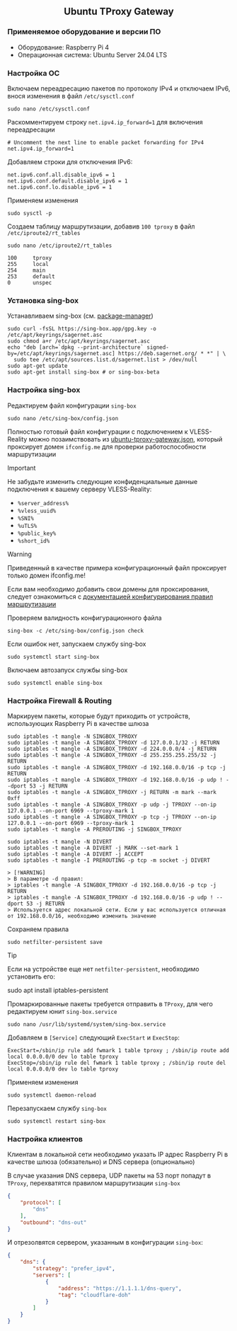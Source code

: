 <h2 align="center">Ubuntu TProxy Gateway</h2>

### Применяемое оборудование и версии ПО
- Оборудование: Raspberry Pi 4
- Операционная система: Ubuntu Server 24.04 LTS

### Настройка ОС
Включаем переадресацию пакетов по протоколу IPv4 и отключаем IPv6, внося изменения в файл `/etc/sysctl.conf` 
```shell
sudo nano /etc/sysctl.conf
```
Раскомментируем строку `net.ipv4.ip_forward=1` для включения переадресации 
```text
# Uncomment the next line to enable packet forwarding for IPv4
net.ipv4.ip_forward=1
```
Добавляем строки для отключения IPv6:
```shell
net.ipv6.conf.all.disable_ipv6 = 1
net.ipv6.conf.default.disable_ipv6 = 1
net.ipv6.conf.lo.disable_ipv6 = 1
```
Применяем изменения
```shell
sudo sysctl -p
```
Создаем таблицу маршрутизации, добавив `100 tproxy` в файл `/etc/iproute2/rt_tables`
```shell
sudo nano /etc/iproute2/rt_tables
```
```text
100     tproxy
255     local
254     main
253     default
0       unspec
```

### Установка sing-box
Устанавливаем sing-box (см. [package-manager](https://sing-box.sagernet.org/installation/package-manager/))
```shell
sudo curl -fsSL https://sing-box.app/gpg.key -o /etc/apt/keyrings/sagernet.asc
sudo chmod a+r /etc/apt/keyrings/sagernet.asc
echo "deb [arch=`dpkg --print-architecture` signed-by=/etc/apt/keyrings/sagernet.asc] https://deb.sagernet.org/ * *" | \
  sudo tee /etc/apt/sources.list.d/sagernet.list > /dev/null
sudo apt-get update
sudo apt-get install sing-box # or sing-box-beta
```

### Настройка sing-box
Редактируем файл конфигурации `sing-box` 
```shell
sudo nano /etc/sing-box/config.json
```
Полностью готовый файл конфигурации с подключением к VLESS-Reality можно позаимствовать из [ubuntu-tproxy-gateway.json](configs/ubuntu-tproxy-gateway.json), который проксирует домен `ifconfig.me` для проверки работоспособности маршрутизации
> [!IMPORTANT]
> Не забудьте изменить следующие конфиденциальные данные подключения к вашему серверу VLESS-Reality:
> - `%server_address%`
> - `%vless_uuid%`
> - `%SNI%`
> - `%uTLS%`
> - `%public_key%`
> - `%short_id%`

> [!WARNING]
> Приведенный в качестве примера конфигурационный файл проксирует только домен ifconfig.me!
> 
> Если вам необходимо добавить свои домены для проксирования, следует ознакомиться с [документацией конфигурирования правил маршрутизации](https://sing-box.sagernet.org/configuration/route/rule/)

Проверяем валидность конфигурационного файла
```shell
sing-box -c /etc/sing-box/config.json check
```
Если ошибок нет, запускаем службу sing-box
```shell
sudo systemctl start sing-box
```
Включаем автозапуск службы sing-box
```shell
sudo systemctl enable sing-box
```

### Настройка Firewall & Routing
Маркируем пакеты, которые будут приходить от устройств, использующих Raspberry Pi в качестве шлюза
```shell
sudo iptables -t mangle -N SINGBOX_TPROXY
sudo iptables -t mangle -A SINGBOX_TPROXY -d 127.0.0.1/32 -j RETURN
sudo iptables -t mangle -A SINGBOX_TPROXY -d 224.0.0.0/4 -j RETURN 
sudo iptables -t mangle -A SINGBOX_TPROXY -d 255.255.255.255/32 -j RETURN 
sudo iptables -t mangle -A SINGBOX_TPROXY -d 192.168.0.0/16 -p tcp -j RETURN
sudo iptables -t mangle -A SINGBOX_TPROXY -d 192.168.0.0/16 -p udp ! --dport 53 -j RETURN
sudo iptables -t mangle -A SINGBOX_TPROXY -j RETURN -m mark --mark 0xff
sudo iptables -t mangle -A SINGBOX_TPROXY -p udp -j TPROXY --on-ip 127.0.0.1 --on-port 6969 --tproxy-mark 1
sudo iptables -t mangle -A SINGBOX_TPROXY -p tcp -j TPROXY --on-ip 127.0.0.1 --on-port 6969 --tproxy-mark 1
sudo iptables -t mangle -A PREROUTING -j SINGBOX_TPROXY

sudo iptables -t mangle -N DIVERT
sudo iptables -t mangle -A DIVERT -j MARK --set-mark 1
sudo iptables -t mangle -A DIVERT -j ACCEPT
sudo iptables -t mangle -I PREROUTING -p tcp -m socket -j DIVERT

> [!WARNING]
> В параметре -d правил:
> iptables -t mangle -A SINGBOX_TPROXY -d 192.168.0.0/16 -p tcp -j RETURN
> iptables -t mangle -A SINGBOX_TPROXY -d 192.168.0.0/16 -p udp ! --dport 53 -j RETURN
> Используется адрес локальной сети. Если у вас используется отличная от 192.168.0.0/16, необходимо изменить значение
```
Сохраняем правила
```shell
sudo netfilter-persistent save
```
> [!TIP]
> Если на устройстве еще нет `netfilter-persistent`, необходимо установить его:
>
> sudo apt install iptables-persistent

Промаркированные пакеты требуется отправить в `TProxy`, для чего редактируем юнит `sing-box.service`
```shell
sudo nano /usr/lib/systemd/system/sing-box.service
```
Добавляем в `[Service]` следующий `ExecStart` и `ExecStop`:
```shell
ExecStart=/sbin/ip rule add fwmark 1 table tproxy ; /sbin/ip route add local 0.0.0.0/0 dev lo table tproxy
ExecStop=/sbin/ip rule del fwmark 1 table tproxy ; /sbin/ip route del local 0.0.0.0/0 dev lo table tproxy
```
Применяем изменения
```shell
sudo systemctl daemon-reload
```
Перезапускаем службу `sing-box`
```shell
sudo systemctl restart sing-box
```

### Настройка клиентов
Клиентам в локальной сети необходимо указать IP адрес Raspberry Pi в качестве шлюза (обязательно) и DNS сервера (опционально)

В случае указания DNS сервера, UDP пакеты на 53 порт попадут в `TProxy`, перехватятся правилом маршрутизации `sing-box`
```json
{
    "protocol": [
        "dns"
    ],
    "outbound": "dns-out"
}
```
И отрезолвятся сервером, указанным в конфигурации `sing-box`:
```json
{
    "dns": {
        "strategy": "prefer_ipv4",
        "servers": [
            {
                "address": "https://1.1.1.1/dns-query",
                "tag": "cloudflare-doh"
            }
        ]
    }
}
```